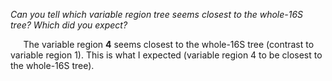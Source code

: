 _Can you tell which variable region tree seems closest to the whole-16S tree? Which did you expect?_

$\quad$ The variable region __4__ seems closest to the whole-16S tree  (contrast to variable region 1). This is what I expected (variable region 4 to be closest to the whole-16S tree).
